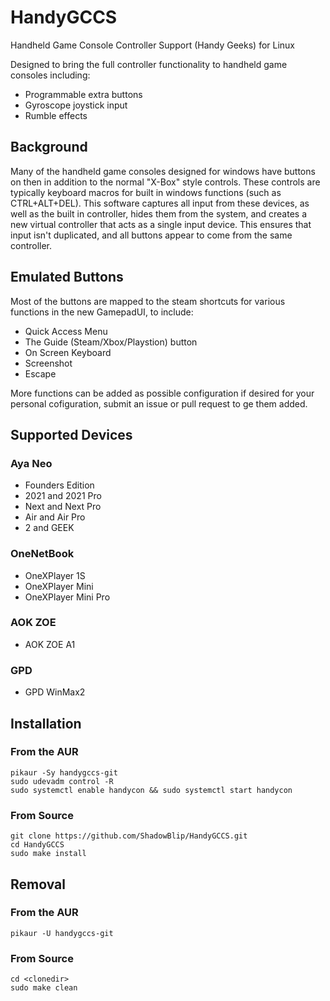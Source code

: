 # HandyGCCS
Handheld Game Console Controller Support (Handy Geeks) for Linux

Designed to bring the full controller functionality to handheld game consoles including:
- Programmable extra buttons
- Gyroscope joystick input
- Rumble effects

## Background
Many of the handheld game consoles designed for windows have buttons on then in addition to the normal "X-Box" style controls. These controls are typically keyboard macros for built in windows functions (such as CTRL+ALT+DEL). This software captures all input from these devices, as well as the built in controller, hides them from the system, and creates a new virtual controller that acts as a single input device. This ensures that input isn't duplicated, and all buttons appear to come from the same controller.

## Emulated Buttons
Most of the buttons are mapped to the steam shortcuts for various functions in the new GamepadUI, to include:
- Quick Access Menu
- The Guide (Steam/Xbox/Playstion) button
- On Screen Keyboard
- Screenshot
- Escape

More functions can be added as possible configuration if desired for your personal cofiguration, submit an issue or pull request to ge them added. 

## Supported Devices

### Aya Neo
- Founders Edition
- 2021 and 2021 Pro
- Next and Next Pro
- Air and Air Pro
- 2 and GEEK

### OneNetBook
- OneXPlayer 1S
- OneXPlayer Mini
- OneXPlayer Mini Pro

### AOK ZOE
- AOK ZOE A1 

### GPD
- GPD WinMax2

## Installation

### From the AUR
```
pikaur -Sy handygccs-git
sudo udevadm control -R
sudo systemctl enable handycon && sudo systemctl start handycon
```

### From Source

```
git clone https://github.com/ShadowBlip/HandyGCCS.git
cd HandyGCCS
sudo make install
```

## Removal

### From the AUR
`pikaur -U handygccs-git`

### From Source
```
cd <clonedir>
sudo make clean
```

